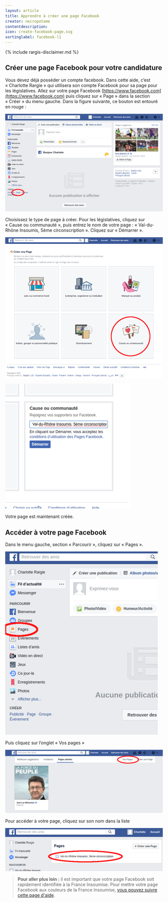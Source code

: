 ```yaml
---
layout: article
title: Apprendre à créer une page Facebook
creator: necropotame
contentdescription:
icon: create-facebook-page.svg
sortinglabel: facebook-l1
---
```


{% include rargis-disclaimer.md %}

## Créer une page Facebook pour votre candidature

Vous devez déjà posséder un compte facebook. Dans cette aide, c’est « Charlotte Rargie » qui utilisera son compte Facebook pour sa page pour les législatives.
Allez sur votre page Facebook [https://www.facebook.com](https://www.facebook.com) puis cliquez sur « Page » dans la section « Créer » du menu gauche. Dans la figure suivante, ce bouton est entouré en rouge :

![Facebook](/assets/images/screenshots/facebook-1.png)

Choisissez le type de page à créer. Pour les législatives, cliquez sur « Cause ou communauté », puis entrez le nom de votre page : « Val-du-Rhône Insoumis, 5ème circonscription ». Cliquez sur « Démarrer ».

![Facebook](/assets/images/screenshots/facebook-2.png)

![Facebook](/assets/images/screenshots/facebook-3.png)

Votre page est maintenant créée.

## Accéder à votre page Facebook

Dans le menu gauche, section « Parcourir », cliquez sur « Pages ».

![Facebook](/assets/images/screenshots/facebook-4.png)

Puis cliquez sur l’onglet « Vos pages »

![Facebook](/assets/images/screenshots/facebook-5.png)

Pour accéder à votre page, cliquez sur son nom dans la liste

![Facebook](/assets/images/screenshots/facebook-6.png)

>**Pour aller plus loin :**
>il est important que votre page Facebook soit rapidement identifiée à la France Insoumise. Pour mettre votre page Facebook aux couleurs de la France Insoumise, [vous pouvez suivre cette page d'aide](/reseauxsociaux/facebook-theme).
